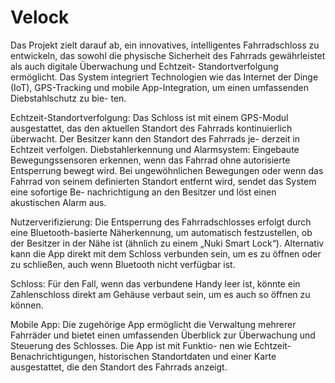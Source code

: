 # Velock

Das Projekt zielt darauf ab, ein innovatives, intelligentes Fahrradschloss zu entwickeln, das sowohl die physische Sicherheit des Fahrrads gewährleistet als auch digitale Überwachung und Echtzeit- Standortverfolgung ermöglicht. Das System integriert Technologien wie das Internet der Dinge (IoT), GPS-Tracking und mobile App-Integration, um einen umfassenden Diebstahlschutz zu bie- ten.

Echtzeit-Standortverfolgung: Das Schloss ist mit einem GPS-Modul ausgestattet, das den aktuellen Standort des Fahrrads kontinuierlich überwacht. Der Besitzer kann den Standort des Fahrrads je- derzeit in Echtzeit verfolgen. Diebstahlerkennung und Alarmsystem: Eingebaute Bewegungssensoren erkennen, wenn das Fahrrad ohne autorisierte Entsperrung bewegt wird. Bei ungewöhnlichen Bewegungen oder wenn das Fahrrad von seinem definierten Standort entfernt wird, sendet das System eine sofortige Be- nachrichtigung an den Besitzer und löst einen akustischen Alarm aus.

Nutzerverifizierung: Die Entsperrung des Fahrradschlosses erfolgt durch eine Bluetooth-basierte Näherkennung, um automatisch festzustellen, ob der Besitzer in der Nähe ist (ähnlich zu einem „Nuki Smart Lock“). Alternativ kann die App direkt mit dem Schloss verbunden sein, um es zu öffnen oder zu schließen, auch wenn Bluetooth nicht verfügbar ist.

Schloss: Für den Fall, wenn das verbundene Handy leer ist, könnte ein Zahlenschloss direkt am Gehäuse verbaut sein, um es auch so öffnen zu können.

Mobile App: Die zugehörige App ermöglicht die Verwaltung mehrerer Fahrräder und bietet einen umfassenden Überblick zur Überwachung und Steuerung des Schlosses. Die App ist mit Funktio- nen wie Echtzeit-Benachrichtigungen, historischen Standortdaten und einer Karte ausgestattet, die den Standort des Fahrrads anzeigt.
